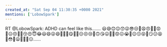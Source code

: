 ```yaml
---
created_at: "Sat Sep 04 11:30:35 +0000 2021"
mentions: ['LobowSpark']
---
```


RT @LobowSpark: ADHD can feel like this…….                                  😃😅😊😌😙😜😎😒🙁😩😠🥵🥶😡🥺☹️😞🥸🤪😚😍😇😂😃😄😜😄🤣🙂🥰😋🤨🤩😔😣😢🤬🙃😘😛🧐🥳😟😖😭🤯😉😗😝🤓😏😕😫😤😳🤔😦🤫🤢🙄😑……